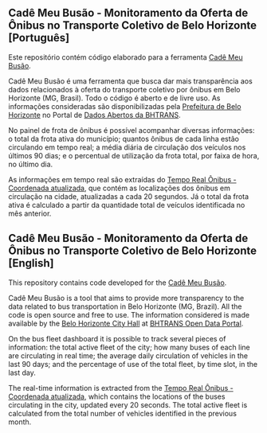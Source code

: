 ## Cadê Meu Busão - Monitoramento da Oferta de Ônibus no Transporte Coletivo de Belo Horizonte [Português]

Este repositório contém código elaborado para a ferramenta [Cadê Meu Busão](https://tarifazerobh.org/cade-meu-busao/).

Cadê Meu Busão é uma ferramenta que busca dar mais transparência aos dados relacionados à oferta do transporte coletivo por ônibus em Belo Horizonte (MG, Brasil). Todo o código é aberto e de livre uso. As informações consideradas são disponibilizadas pela [Prefeitura de Belo Horizonte](https://prefeitura.pbh.gov.br/) no Portal de [Dados Abertos da BHTRANS](https://dados.pbh.gov.br/organization/bhtrans).

No painel de frota de ônibus é possível acompanhar diversas informações: o total da frota ativa do município; quantos ônibus de cada linha estão circulando em tempo real; a média diária de circulação dos veículos nos últimos 90 dias; e o percentual de utilização da frota total, por faixa de hora, no último dia.

As informações em tempo real são extraídas do [Tempo Real Ônibus - Coordenada atualizada](https://dados.pbh.gov.br/dataset/tempo_real_onibus_-_coordenada), que contém as localizações dos ônibus em circulação na cidade, atualizadas a cada 20 segundos. Já o total da frota ativa é calculado a partir da quantidade total de veículos identificada no mês anterior.

## Cadê Meu Busão - Monitoramento da Oferta de Ônibus no Transporte Coletivo de Belo Horizonte [English]

This repository contains code developed for the [Cadê Meu Busão](https://tarifazerobh.org/cade-meu-busao/).

Cadê Meu Busão is a tool that aims to provide more transparency to the data related to bus transportation in Belo Horizonte (MG, Brazil). All the code is open source and free to use. The information considered is made available by the [Belo Horizonte City Hall](https://prefeitura.pbh.gov.br/) at [BHTRANS Open Data Portal](https://dados.pbh.gov.br/organization/bhtrans).

On the bus fleet dashboard it is possible to track several pieces of information: the total active fleet of the city; how many buses of each line are circulating in real time; the average daily circulation of vehicles in the last 90 days; and the percentage of use of the total fleet, by time slot, in the last day.

The real-time information is extracted from the [Tempo Real Ônibus - Coordenada atualizada](https://dados.pbh.gov.br/dataset/tempo_real_onibus_-_coordenada), which contains the locations of the buses circulating in the city, updated every 20 seconds. The total active fleet is calculated from the total number of vehicles identified in the previous month.

